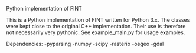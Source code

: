 Python implementation of FINT

This is a Python implementation of FINT written for Python 3.x. The classes were kept close to the original C++ implementation. Their use is therefore not necessarily very pythonic. See example_main.py for usage examples.

Dependencies:
-pyparsing
-numpy
-scipy
-rasterio
-osgeo
-gdal